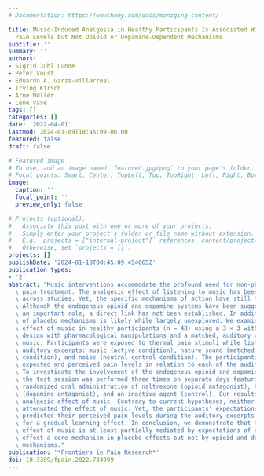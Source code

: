```yaml
---
# Documentation: https://wowchemy.com/docs/managing-content/

title: Music-Induced Analgesia in Healthy Participants Is Associated With Expected
  Pain Levels but Not Opioid or Dopamine-Dependent Mechanisms
subtitle: ''
summary: ''
authors:
- Sigrid Juhl Lunde
- Peter Vuust
- Eduardo A. Garza-Villarreal
- Irving Kirsch
- Arne Møller
- Lene Vase
tags: []
categories: []
date: '2022-04-01'
lastmod: 2024-01-09T18:45:09-06:00
featured: false
draft: false

# Featured image
# To use, add an image named `featured.jpg/png` to your page's folder.
# Focal points: Smart, Center, TopLeft, Top, TopRight, Left, Right, BottomLeft, Bottom, BottomRight.
image:
  caption: ''
  focal_point: ''
  preview_only: false

# Projects (optional).
#   Associate this post with one or more of your projects.
#   Simply enter your project's folder or file name without extension.
#   E.g. `projects = ["internal-project"]` references `content/project/deep-learning/index.md`.
#   Otherwise, set `projects = []`.
projects: []
publishDate: '2024-01-10T00:45:09.454665Z'
publication_types:
- '2'
abstract: "Music interventions accommodate the profound need for non-pharmacological\
  \ pain treatment. The analgesic effect of listening to music has been widely demonstrated\
  \ across studies. Yet, the specific mechanisms of action have still to be elucidated.\
  \ Although the endogenous opioid and dopamine systems have been suggested to play\
  \ an important role, a direct link has not been established. In addition, the involvement\
  \ of placebo mechanisms is likely while largely unexplored. We examined the analgesic\
  \ effect of music in healthy participants (n = 48) using a 3 × 3 within-subjects\
  \ design with pharmacological manipulations and a matched, auditory control for\
  \ music. Participants were exposed to thermal pain stimuli while listening to three\
  \ auditory excerpts: music (active condition), nature sound (matched, auditory contextual\
  \ condition), and noise (neutral control condition). The participants rated their\
  \ expected and perceived pain levels in relation to each of the auditory excerpts.\
  \ To investigate the involvement of the endogenous opioid and dopamine systems,\
  \ the test session was performed three times on separate days featuring a double-blind\
  \ randomized oral administration of naltrexone (opioid antagonist), haloperidol\
  \ (dopamine antagonist), and an inactive agent (control). Our results support an\
  \ analgesic effect of music. Contrary to current hypotheses, neither of the antagonists\
  \ attenuated the effect of music. Yet, the participants' expectations for pain relief\
  \ predicted their perceived pain levels during the auditory excerpts—even when controlling\
  \ for a gradual learning effect. In conclusion, we demonstrate that the analgesic\
  \ effect of music is at least partially mediated by expectations of an analgesic\
  \ effect—a core mechanism in placebo effects—but not by opioid and dopamine-dependent\
  \ mechanisms."
publication: '*Frontiers in Pain Research*'
doi: 10.3389/fpain.2022.734999
---
```

